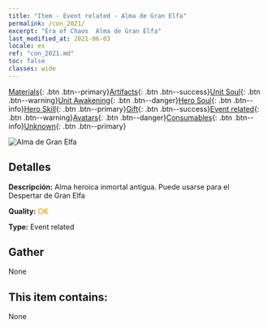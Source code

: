 ```yaml
---
title: "Item - Event related - Alma de Gran Elfa"
permalink: /con_2021/
excerpt: "Era of Chaos  Alma de Gran Elfa"
last_modified_at: 2021-06-03
locale: es
ref: "con_2021.md"
toc: false
classes: wide
---
```

 [Materials](/ItemsES/){: .btn .btn--primary}[Artifacts](/ItemsES/Artifacts/){: .btn .btn--success}[Unit Soul](/ItemsES/UnitSoul/){: .btn .btn--warning}[Unit Awakening](/ItemsES/UnitAwakening/){: .btn .btn--danger}[Hero Soul](/ItemsES/HeroSoul/){: .btn .btn--info}[Hero Skill](/ItemsES/HeroSkill/){: .btn .btn--primary}[Gift](/ItemsES/Gift/){: .btn .btn--success}[Event related](/ItemsES/Events/){: .btn .btn--warning}[Avatars](/ItemsES/Avatars/){: .btn .btn--danger}[Consumables](/ItemsES/Consumables/){: .btn .btn--info}[Unknown](/ItemsES/Unknown/){: .btn .btn--primary}

 ![Alma de Gran Elfa](/images/t/juexing_203.png)

## Detalles
 **Descripción:** Alma heroica inmortal antigua. Puede usarse para el Despertar de Gran Elfa

 **Quality:** <span style="color: #FF8C00">OK</span>

 **Type:** Event related

## Gather

  None

## This item contains:

  None

